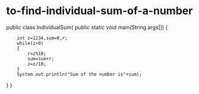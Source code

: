 # to-find-individual-sum-of-a-number
public class IndividualSum{
	public static void main(String args[])
	{
		
		int z=1234,sum=0,r;
		while(z>0)
		{
			r=z%10;
			sum=sum+r;
			z=z/10;
		}
		System.out.println("Sum of the number is"+sum);


}
}
